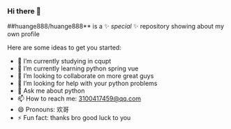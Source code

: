 ### Hi there 👋


##huange888/huange888** is a ✨ _special_ ✨ repository showing about my own profile

Here are some ideas to get you started:

- 🔭 I’m currently studying in cqupt
- 🌱 I’m currently learning python spring vue 
- 👯 I’m looking to collaborate on more great guys
- 🤔 I’m looking for help with your python problems
- 💬 Ask me about python 
- 📫 How to reach me: 3100417459@qq.com
- 😄 Pronouns: 欢哥
- ⚡ Fun fact: thanks bro good luck to you

